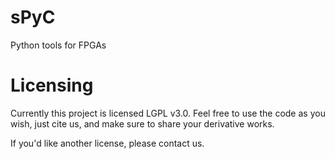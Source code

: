 # sPyC
Python tools for FPGAs

# Licensing
Currently this project is licensed LGPL v3.0. Feel free to use the code as you wish, just cite us, and make sure to share your derivative works.

If you'd like another license, please contact us.
